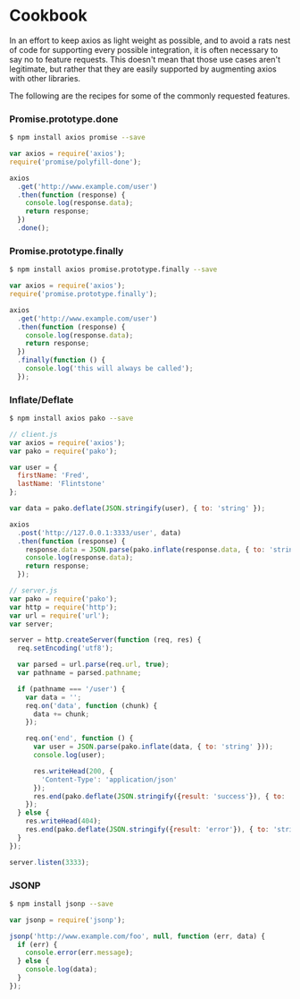 # Cookbook

In an effort to keep axios as light weight as possible, and to avoid a rats nest of code for supporting every possible integration, it is often necessary to say no to feature requests. This doesn't mean that those use cases aren't legitimate, but rather that they are easily supported by augmenting axios with other libraries.

The following are the recipes for some of the commonly requested features.

### Promise.prototype.done

```bash
$ npm install axios promise --save
```

```js
var axios = require('axios');
require('promise/polyfill-done');

axios
  .get('http://www.example.com/user')
  .then(function (response) {
    console.log(response.data);
    return response;
  })
  .done();
```

### Promise.prototype.finally

```bash
$ npm install axios promise.prototype.finally --save
```

```js
var axios = require('axios');
require('promise.prototype.finally');

axios
  .get('http://www.example.com/user')
  .then(function (response) {
    console.log(response.data);
    return response;
  })
  .finally(function () {
    console.log('this will always be called');
  });
```

### Inflate/Deflate

```bash
$ npm install axios pako --save
```

```js
// client.js
var axios = require('axios');
var pako = require('pako');

var user = {
  firstName: 'Fred',
  lastName: 'Flintstone'
};

var data = pako.deflate(JSON.stringify(user), { to: 'string' });

axios
  .post('http://127.0.0.1:3333/user', data)
  .then(function (response) {
    response.data = JSON.parse(pako.inflate(response.data, { to: 'string' }));
    console.log(response.data);
    return response;
  });
```

```js
// server.js
var pako = require('pako');
var http = require('http');
var url = require('url');
var server;

server = http.createServer(function (req, res) {
  req.setEncoding('utf8');

  var parsed = url.parse(req.url, true);
  var pathname = parsed.pathname;

  if (pathname === '/user') {
    var data = '';
    req.on('data', function (chunk) {
      data += chunk;
    });

    req.on('end', function () {
      var user = JSON.parse(pako.inflate(data, { to: 'string' }));
      console.log(user);

      res.writeHead(200, {
        'Content-Type': 'application/json'
      });
      res.end(pako.deflate(JSON.stringify({result: 'success'}), { to: 'string' }));
    });
  } else {
    res.writeHead(404);
    res.end(pako.deflate(JSON.stringify({result: 'error'}), { to: 'string' }));
  }
});

server.listen(3333);
```

### JSONP

```bash
$ npm install jsonp --save
```

```js
var jsonp = require('jsonp');

jsonp('http://www.example.com/foo', null, function (err, data) {
  if (err) {
    console.error(err.message);
  } else {
    console.log(data);
  }
});
```
